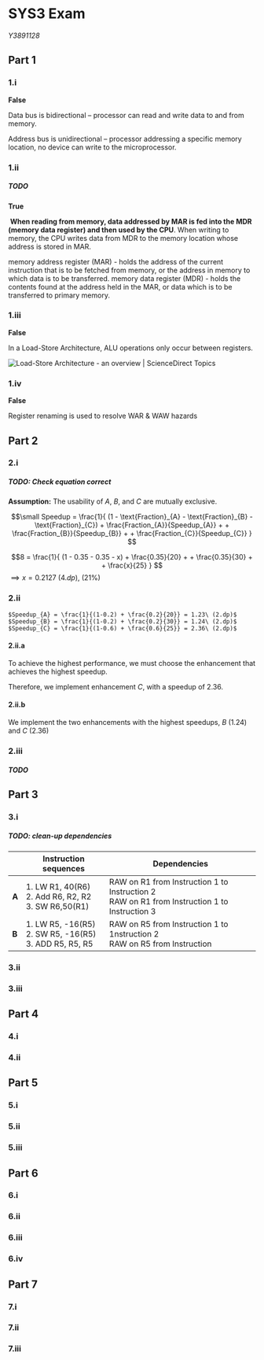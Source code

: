 # SYS3 Exam
_Y3891128_

## Part 1

### 1.i

**False**

Data bus is bidirectional – processor can read and write data to and from memory.

Address bus is unidirectional – processor addressing a specific memory location, no device can write to the microprocessor.

### 1.ii

##### TODO

**True**

 **When reading from memory, data addressed by MAR is fed into the MDR (memory data register) and then used by the CPU**. When writing to memory, the CPU writes data from MDR to the memory location whose address is stored in MAR.

memory address register (MAR) - holds the address of the current instruction that is to be fetched from memory, or the address in memory to which data is to be transferred. memory data register (MDR) - holds the contents found at the address held in the MAR, or data which is to be transferred to primary memory.

### 1.iii

**False**

In a Load-Store Architecture, ALU operations only occur between registers.

![Load-Store Architecture - an overview | ScienceDirect Topics](https://ars.els-cdn.com/content/image/1-s2.0-B9780124202320000015-f01-18-9780124202320.jpg)

### 1.iv

**False**

Register renaming is used to resolve WAR & WAW hazards

## Part 2

### 2.i
##### TODO: Check equation correct

**Assumption:** The usability of $A$, $B$, and $C$ are mutually exclusive.

$$\small Speedup =
\frac{1}{ (1 - \text{Fraction}_{A} - \text{Fraction}_{B} - \text{Fraction}_{C})
	+ \frac{Fraction_{A}}{Speedup_{A}} + 
	+ \frac{Fraction_{B}}{Speedup_{B}} +
	+ \frac{Fraction_{C}}{Speedup_{C}} }
$$

$$8 =
\frac{1}{ (1 - 0.35 - 0.35 - x)
	+ \frac{0.35}{20} + 
	+ \frac{0.35}{30} +
	+ \frac{x}{25} }
$$
$\implies x = 0.2127\ (4.dp),\ (21\%)$


### 2.ii

	$Speedup_{A} = \frac{1}{(1-0.2) + \frac{0.2}{20}} = 1.23\ (2.dp)$
	$Speedup_{B} = \frac{1}{(1-0.2) + \frac{0.2}{30}} = 1.24\ (2.dp)$
	$Speedup_{C} = \frac{1}{(1-0.6) + \frac{0.6}{25}} = 2.36\ (2.dp)$

#### 2.ii.a

To achieve the highest performance, we must choose the enhancement that achieves the highest speedup.

Therefore, we implement enhancement $C$, with a speedup of $2.36$.

#### 2.ii.b

We implement the two enhancements with the highest speedups, $B$ (1.24) and $C$ (2.36)


### 2.iii

##### TODO

## Part 3

### 3.i

##### TODO: clean-up dependencies

|       | Instruction sequences                                       | Dependencies                                                                             |
| ----- | ----------------------------------------------------------- | ---------------------------------------------------------------------------------------- |
| **A** | 1. LW R1, 40(R6)<br>2. Add R6, R2, R2<br>3. SW R6,50(R1)    | RAW on R1 from Instruction 1 to Instruction 2<br>RAW on R1 from Instruction 1 to Instruction 3 |
| **B** | 1. LW R5, -16(R5)<br>2. SW R5, -16(R5)<br>3. ADD R5, R5, R5 | RAW on R5 from Instruction 1 to 1nstruction 2<br>RAW on R5 from Instruction

### 3.ii

### 3.iii

## Part 4

### 4.i

### 4.ii

## Part 5

### 5.i

### 5.ii

### 5.iii

## Part 6

### 6.i

### 6.ii

### 6.iii

### 6.iv

## Part 7

### 7.i

### 7.ii

### 7.iii